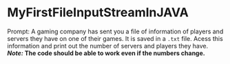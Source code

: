 # MyFirstFileInputStreamInJAVA
Prompt: A gaming company has sent you a file of information of players and servers they have on one of their games. It is saved in a `.txt` file. Acess this information and print out the number of servers and players they have. 
***Note:* The code should be able to work even if the numbers change.**
